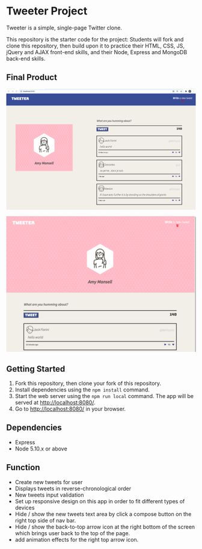 # Tweeter Project

Tweeter is a simple, single-page Twitter clone.

This repository is the starter code for the project: Students will fork and clone this repository, then build upon it to practice their HTML, CSS, JS, jQuery and AJAX front-end skills, and their Node, Express and MongoDB back-end skills.

## Final Product

!["screenshot of main page for desktop"](https://github.com/maggiezhao11/tweeter/blob/master/docs/main-page-desktop.png)

!["screenshot of main page for tablet"](https://github.com/maggiezhao11/tweeter/blob/master/docs/main-page-tablet.png)

## Getting Started

1. Fork this repository, then clone your fork of this repository.
2. Install dependencies using the `npm install` command.
3. Start the web server using the `npm run local` command. The app will be served at <http://localhost:8080/>.
4. Go to <http://localhost:8080/> in your browser.


## Dependencies
- Express
- Node 5.10.x or above

## Function
- Create new tweets for user
- Displays tweets in reverse-chronological order
- New tweets input validation 
- Set up responsive design on this app in order to fit different types of devices
- Hide / show the new tweets text area by click a compose button on the right top side of nav bar.
- Hide / show the back-to-top arrow icon at the right bottom of the screen which brings user back to the top of the page.
- add animation effects for the right top arrow icon.
